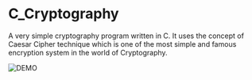 # C_Cryptography
A very simple cryptography program written in C. It uses the concept of Caesar Cipher technique which is one of the most simple and famous encryption system in the world of Cryptography.

![DEMO](https://media.giphy.com/media/Z9WP7VJIX7P2N8JFsC/giphy.gif)
